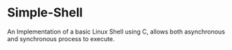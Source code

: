 # Simple-Shell
An Implementation of a basic Linux Shell using C, allows both asynchronous and synchronous process to execute.
